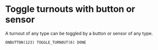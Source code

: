 # Toggle turnouts with button or sensor

A turnout of any type can be toggled by a button or sensor of any type. 
```
ONBUTTON(123) TOGGLE_TURNOUT(6) DONE
```
